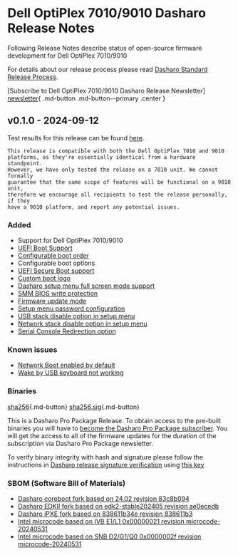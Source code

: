 # Dell OptiPlex 7010/9010 Dasharo Release Notes

Following Release Notes describe status of open-source firmware development for
Dell OptiPlex 7010/9010

For details about our release process please read
[Dasharo Standard Release Process](../../dev-proc/standard-release-process.md).

[Subscribe to Dell OptiPlex 7010/9010 Dasharo Release Newsletter]
[newsletter]{ .md-button .md-button--primary .center }

## v0.1.0 - 2024-09-12

Test results for this release can be found
[here](https://github.com/Dasharo/osfv-results/blob/main/boards/Dell/OptiPlex_7010_9010/v0.1.0-results.csv).

    This release is compatible with both the Dell OptiPlex 7010 and 9010
    platforms, as they're essentially identical from a hardware standpoint.
    However, we have only tested the release on a 7010 unit. We cannot formally
    guarantee that the same scope of features will be functional on a 9010 unit,
    therefore we encourage all recipients to test the release personally, if they
    have a 9010 platform, and report any potential issues.

### Added

- Support for Dell OptiPlex 7010/9010
- [UEFI Boot Support](https://docs.dasharo.com/unified-test-documentation/dasharo-compatibility/30M-uefi-compatible-interface/)
- [Configurable boot order](https://docs.dasharo.com/unified-test-documentation/dasharo-compatibility/325-custom-boot-order/)
- Configurable boot options
- [UEFI Secure Boot support](https://docs.dasharo.com/unified-test-documentation/dasharo-security/206-secure-boot/)
- [Custom boot logo](https://docs.dasharo.com/unified-test-documentation/dasharo-compatibility/304-custom-logo/)
- [Dasharo setup menu full screen mode support](https://github.com/Dasharo/dasharo-issues/issues/118)
- [SMM BIOS write protection](https://docs.dasharo.com/dasharo-menu-docs/dasharo-system-features/#dasharo-security-options)
- [Firmware update mode](https://docs.dasharo.com/guides/firmware-update/#firmware-update-mode)
- [Setup menu password configuration](https://docs.dasharo.com/dasharo-menu-docs/overview/#dasharo-menu-guides)
- [USB stack disable option in setup menu](https://docs.dasharo.com/dasharo-menu-docs/dasharo-system-features/#usb-configuration)
- [Network stack disable option in setup menu](https://docs.dasharo.com/dasharo-menu-docs/dasharo-system-features/#networking-options)
- [Serial Console Redirection option](https://docs.dasharo.com/dasharo-menu-docs/dasharo-system-features/#serial-port-configuration)

### Known issues

- [Network Boot enabled by default](https://github.com/Dasharo/dasharo-issues/issues/979)
- [Wake by USB keyboard not working](https://github.com/Dasharo/dasharo-issues/issues/1044)

### Binaries

[sha256][dell_optiplex_7010_9010_v0.1.0.rom_hash]{.md-button}
[sha256.sig][dell_optiplex_7010_9010_v0.1.0.rom_sig]{.md-button}

This is a Dasharo Pro Package Release. To obtain access to the pre-built
binaries you will have to
[become the Dasharo Pro Package subscriber](../../ways-you-can-help-us.md#become-a-dasharo-entry-subscription-subscriber).
You will get the access to all of the firmware updates for the duration of the
subscription via Dasharo Pro Package newsletter.

To verify binary integrity with hash and signature please follow the
instructions in [Dasharo release signature verification](/guides/signature-verification)
using [this key](https://github.com/3mdeb/3mdeb-secpack/blob/master/dasharo/dell_optiplex_9010/dasharo-release-0.x-compatible-with-dell-optiplex-x010-signing-key.asc)

### SBOM (Software Bill of Materials)

- [Dasharo coreboot fork based on 24.02 revision 83c8b094](https://github.com/Dasharo/coreboot/tree/83c8b094)
- [Dasharo EDKII fork based on edk2-stable202405 revision ae0ecedb](https://github.com/Dasharo/edk2/tree/ae0ecedb)
- [Dasharo iPXE fork based on 838611b34e revision 838611b3](https://github.com/Dasharo/ipxe/tree/838611b3)
- [Intel microcode based on IVB E1/L1 0x00000021 revision microcode-20240531](https://github.com/intel/Intel-Linux-Processor-Microcode-Data-Files/tree/microcode-20240531/intel-ucode/06-3a-09)
- [Intel microcode based on SNB D2/G1/Q0 0x0000002f revision microcode-20240531](https://github.com/intel/Intel-Linux-Processor-Microcode-Data-Files/tree/microcode-20240531/intel-ucode/06-2a-07)

[newsletter]: https://newsletter.3mdeb.com/subscription/8dp1vv5mR
[dell_optiplex_7010_9010_v0.1.0.rom_hash]: https://dl.3mdeb.com/open-source-firmware/Dasharo/dell_optiplex_7010_9010/v0.1.0/dell_optiplex_7010_9010_v0.1.0.rom.sha256
[dell_optiplex_7010_9010_v0.1.0.rom_sig]: https://dl.3mdeb.com/open-source-firmware/Dasharo/dell_optiplex_7010_9010/v0.1.0/dell_optiplex_7010_9010_v0.1.0.rom.sha256.sig
